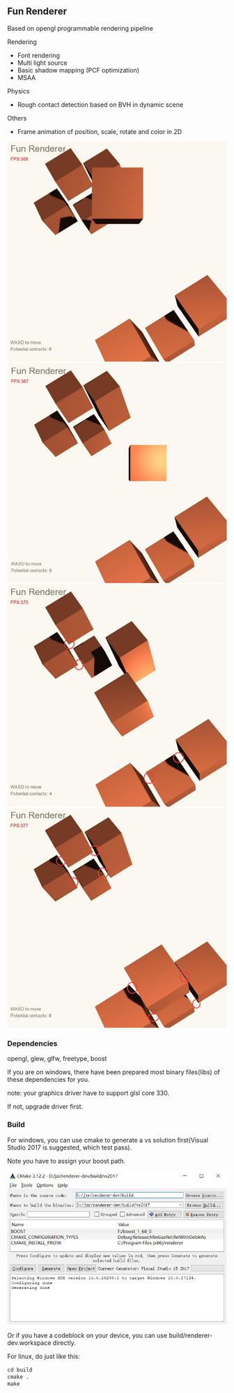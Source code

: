## Fun Renderer

[//]: # (Begin current test results)

Based on opengl programmable rendering pipeline

Rendering
* Font rendering
* Multi light source
* Basic shadow mapping (PCF optimization)
* MSAA

Physics
* Rough contact detection based on BVH in dynamic scene

Others
* Frame animation of position, scale, rotate and color in 2D

![Screenshot](https://github.com/Bairuo/renderer/raw/master/meta/move1.jpg)
![Screenshot](https://github.com/Bairuo/renderer/raw/master/meta/move2.jpg)
![Screenshot](https://github.com/Bairuo/renderer/raw/master/meta/contacts4.jpg)
![Screenshot](https://github.com/Bairuo/renderer/raw/master/meta/contacts8.jpg)

### Dependencies
opengl,  glew, glfw, freetype, boost

If you are on windows, there have been prepared most binary files(libs) of these dependencies for you.

note: your graphics driver have to support glsl core 330.

If not, upgrade driver first.

### Build
For windows, you can use cmake to generate a vs solution first(Visual Studio 2017 is suggested, which test pass).

Note you have to assign your boost path.

![Screenshot](https://github.com/Bairuo/renderer/raw/master/meta/cmake.jpg)

Or if you have a codeblock on your device, you can use build/renderer-dev.workspace directly.

For linux,  do just like this:

```
cd build
cmake .
make
```
